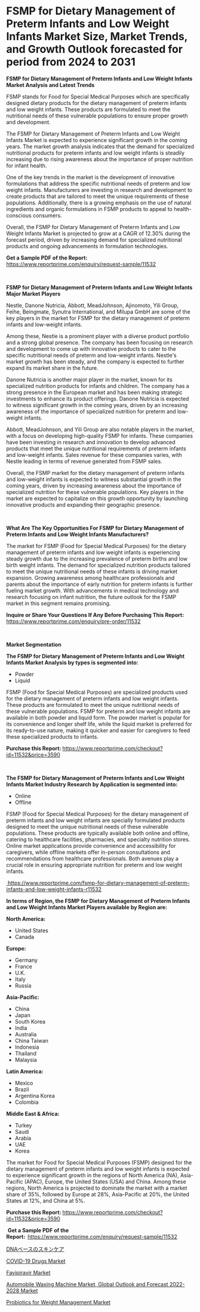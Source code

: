 <p><h1>FSMP for Dietary Management of Preterm Infants and Low Weight Infants Market Size, Market Trends, and Growth Outlook forecasted for period from 2024 to 2031</h1></p><p><strong>FSMP for Dietary Management of Preterm Infants and Low Weight Infants Market Analysis and Latest Trends</strong></p>
<p><p>FSMP stands for Food for Special Medical Purposes which are specifically designed dietary products for the dietary management of preterm infants and low weight infants. These products are formulated to meet the nutritional needs of these vulnerable populations to ensure proper growth and development. </p><p>The FSMP for Dietary Management of Preterm Infants and Low Weight Infants Market is expected to experience significant growth in the coming years. The market growth analysis indicates that the demand for specialized nutritional products for preterm infants and low weight infants is steadily increasing due to rising awareness about the importance of proper nutrition for infant health. </p><p>One of the key trends in the market is the development of innovative formulations that address the specific nutritional needs of preterm and low weight infants. Manufacturers are investing in research and development to create products that are tailored to meet the unique requirements of these populations. Additionally, there is a growing emphasis on the use of natural ingredients and organic formulations in FSMP products to appeal to health-conscious consumers.</p><p>Overall, the FSMP for Dietary Management of Preterm Infants and Low Weight Infants Market is projected to grow at a CAGR of 12.30% during the forecast period, driven by increasing demand for specialized nutritional products and ongoing advancements in formulation technologies.</p></p>
<p><strong>Get a Sample PDF of the Report:&nbsp;</strong> <a href="https://www.reportprime.com/enquiry/request-sample/11532">https://www.reportprime.com/enquiry/request-sample/11532</a></p>
<p>&nbsp;</p>
<p><strong>FSMP for Dietary Management of Preterm Infants and Low Weight Infants Major Market Players</strong></p>
<p><p>Nestle, Danone Nutricia, Abbott, MeadJohnson, Ajinomoto, Yili Group, Feihe, Beingmate, Synutra International, and Milupa GmbH are some of the key players in the market for FSMP for the dietary management of preterm infants and low-weight infants. </p><p>Among these, Nestle is a prominent player with a diverse product portfolio and a strong global presence. The company has been focusing on research and development to come up with innovative products to cater to the specific nutritional needs of preterm and low-weight infants. Nestle's market growth has been steady, and the company is expected to further expand its market share in the future.</p><p>Danone Nutricia is another major player in the market, known for its specialized nutrition products for infants and children. The company has a strong presence in the European market and has been making strategic investments to enhance its product offerings. Danone Nutricia is expected to witness significant growth in the coming years, driven by an increasing awareness of the importance of specialized nutrition for preterm and low-weight infants.</p><p>Abbott, MeadJohnson, and Yili Group are also notable players in the market, with a focus on developing high-quality FSMP for infants. These companies have been investing in research and innovation to develop advanced products that meet the unique nutritional requirements of preterm infants and low-weight infants. Sales revenue for these companies varies, with Nestle leading in terms of revenue generated from FSMP sales.</p><p>Overall, the FSMP market for the dietary management of preterm infants and low-weight infants is expected to witness substantial growth in the coming years, driven by increasing awareness about the importance of specialized nutrition for these vulnerable populations. Key players in the market are expected to capitalize on this growth opportunity by launching innovative products and expanding their geographic presence.</p></p>
<p>&nbsp;</p>
<p><strong>What Are The Key Opportunities For FSMP for Dietary Management of Preterm Infants and Low Weight Infants Manufacturers?</strong></p>
<p><p>The market for FSMP (Food for Special Medical Purposes) for the dietary management of preterm infants and low weight infants is experiencing steady growth due to the increasing prevalence of preterm births and low birth weight infants. The demand for specialized nutrition products tailored to meet the unique nutritional needs of these infants is driving market expansion. Growing awareness among healthcare professionals and parents about the importance of early nutrition for preterm infants is further fueling market growth. With advancements in medical technology and research focusing on infant nutrition, the future outlook for the FSMP market in this segment remains promising.</p></p>
<p><strong>Inquire or Share Your Questions If Any Before Purchasing This Report:</strong> <a href="https://www.reportprime.com/enquiry/pre-order/11532">https://www.reportprime.com/enquiry/pre-order/11532</a></p>
<p>&nbsp;</p>
<p><strong>Market Segmentation</strong></p>
<p><strong>The FSMP for Dietary Management of Preterm Infants and Low Weight Infants Market Analysis by types is segmented into:</strong></p>
<p><ul><li>Powder</li><li>Liquid</li></ul></p>
<p><p>FSMP (Food for Special Medical Purposes) are specialized products used for the dietary management of preterm infants and low weight infants. These products are formulated to meet the unique nutritional needs of these vulnerable populations. FSMP for preterm and low weight infants are available in both powder and liquid form. The powder market is popular for its convenience and longer shelf life, while the liquid market is preferred for its ready-to-use nature, making it quicker and easier for caregivers to feed these specialized products to infants.</p></p>
<p><strong>Purchase this Report:&nbsp;</strong><a href="https://www.reportprime.com/checkout?id=11532&price=3590">https://www.reportprime.com/checkout?id=11532&price=3590</a></p>
<p>&nbsp;</p>
<p><strong>The FSMP for Dietary Management of Preterm Infants and Low Weight Infants Market Industry Research by Application is segmented into:</strong></p>
<p><ul><li>Online</li><li>Offline</li></ul></p>
<p><p>FSMP (Food for Special Medical Purposes) for the dietary management of preterm infants and low weight infants are specially formulated products designed to meet the unique nutritional needs of these vulnerable populations. These products are typically available both online and offline, catering to healthcare facilities, pharmacies, and specialty nutrition stores. Online market applications provide convenience and accessibility for caregivers, while offline markets offer in-person consultations and recommendations from healthcare professionals. Both avenues play a crucial role in ensuring appropriate nutrition for preterm and low weight infants.</p></p>
<p><a href="https://www.reportprime.com/fsmp-for-dietary-management-of-preterm-infants-and-low-weight-infants-r11532">&nbsp;https://www.reportprime.com/fsmp-for-dietary-management-of-preterm-infants-and-low-weight-infants-r11532</a></p>
<p><strong>In terms of Region, the FSMP for Dietary Management of Preterm Infants and Low Weight Infants Market Players available by Region are:</strong></p>
<p>
    <p> <strong> North America: </strong>
        <ul>
            <li>United States</li>
            <li>Canada</li>
        </ul>
        </p> 
    <p> <strong> Europe: </strong>
        <ul>
            <li>Germany</li>
            <li>France</li>
            <li>U.K.</li>
            <li>Italy</li>
            <li>Russia</li>
        </ul>
        </p> 
    <p> <strong> Asia-Pacific: </strong>
        <ul>
            <li>China</li>
            <li>Japan</li>
            <li>South Korea</li>
            <li>India</li>
            <li>Australia</li>
            <li>China Taiwan</li>
            <li>Indonesia</li>
            <li>Thailand</li>
            <li>Malaysia</li>
        </ul>
        </p> 
    <p> <strong> Latin America: </strong>
        <ul>
            <li>Mexico</li>
            <li>Brazil</li>
            <li>Argentina Korea</li>
            <li>Colombia</li>
        </ul>
        </p> 
    <p> <strong> Middle East & Africa: </strong>
        <ul>
            <li>Turkey</li>
            <li>Saudi</li>
            <li>Arabia</li>
            <li>UAE</li>
            <li>Korea</li>
        </ul>
    </p>
    </p>
<p><p>The market for Food for Special Medical Purposes (FSMP) designed for the dietary management of preterm infants and low weight infants is expected to experience significant growth in the regions of North America (NA), Asia-Pacific (APAC), Europe, the United States (USA) and China. Among these regions, North America is projected to dominate the market with a market share of 35%, followed by Europe at 28%, Asia-Pacific at 20%, the United States at 12%, and China at 5%.</p></p>
<p><strong>Purchase this Report: </strong><a href="https://www.reportprime.com/checkout?id=11532&price=3590">https://www.reportprime.com/checkout?id=11532&price=3590</a></p>
<p>&nbsp;<strong>Get a Sample PDF of the Report:&nbsp;&nbsp;</strong><a href="https://www.reportprime.com/enquiry/request-sample/11532">https://www.reportprime.com/enquiry/request-sample/11532</a></p>
<p><strong></strong></p>
<p><p><a href="https://medium.com/@edmondg3yrtreenfelder8956/%E6%AC%A1%E3%81%AE%E6%96%87%E7%AB%A0%E3%82%92%E6%97%A5%E6%9C%AC%E8%AA%9E%E3%81%AB%E7%BF%BB%E8%A8%B3%E3%81%97%E3%81%BE%E3%81%99-2024%E5%B9%B4%E3%81%8B%E3%82%892031%E5%B9%B4%E3%81%BE%E3%81%A7%E3%81%AE%E6%9C%9F%E9%96%93%E3%81%AB%E4%BA%88%E6%B8%AC%E3%81%95%E3%82%8C%E3%82%8B%E5%9C%B0%E5%9F%9F%E3%81%AE%E8%A6%8B%E9%80%9A%E3%81%97-%E7%AB%B6%E4%BA%89%E6%88%A6%E7%95%A5%E3%81%AB%E3%82%88%E3%82%8B%E3%82%B0%E3%83%AD%E3%83%BC%E3%83%90%E3%83%AB%E3%81%AAdna%E3%83%99%E3%83%BC%E3%82%B9%E3%81%AE%E3%82%B9%E3%82%AD%E3%83%B3%E3%82%B1%E3%82%A2%E5%B8%82%E5%A0%B4%E8%A6%8F%E6%A8%A1%E3%81%8A%E3%82%88%E3%81%B3%E5%B8%82%E5%A0%B4%E5%8B%95%E5%90%91%E5%88%86%E6%9E%90-16d3afc1fc76">DNAベースのスキンケア</a></p><p><a href="https://medium.com/@sofie-mulder/global-covid-19-drugs-industry-types-applications-market-players-regional-growth-analysis-and-f649d1947d1e">COVID-19 Drugs Market</a></p><p><a href="https://github.com/CliffMedina6/Market-Research-Report-List-6/blob/main/favipiravir-market.md">Favipiravir Market</a></p><p><a href="https://issuu.com/reportprime-2/docs/automobile-waxing-machine-market-gl_612bd8bcb72943">Automobile Waxing Machine Market, Global Outlook and Forecast 2022-2028 Market</a></p><p><a href="https://github.com/hrhzhypq19/Market-Research-Report-List-1/blob/main/probiotics-for-weight-management-market.md">Probiotics for Weight Management Market</a></p></p>